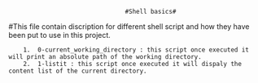 									#Shell basics#


#This file contain discription for different shell script and how they have been put to use in this project.

		1.  0-current_working_directory : this script once executed it will print an absolute path of the working directory.
		2.  1-listit : this script once executed it will dispaly the content list of the current directory. 
